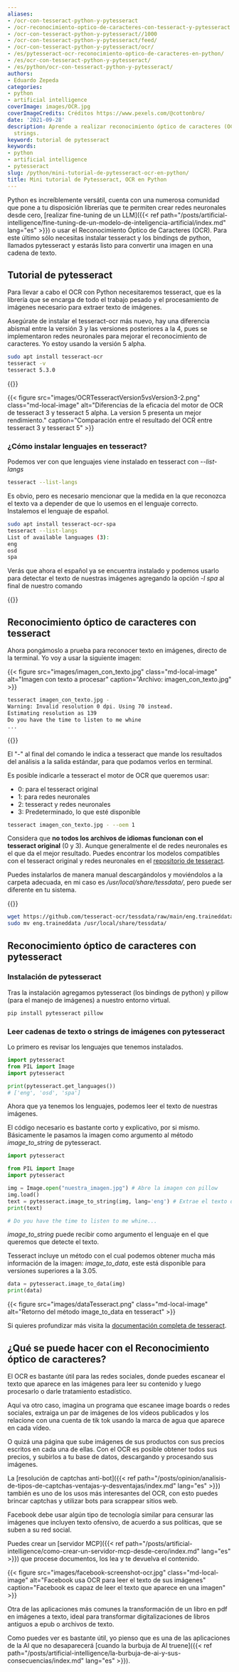 ```yaml
---
aliases:
- /ocr-con-tesseract-python-y-pytesseract
- /ocr-reconocimiento-optico-de-caracteres-con-tesseract-y-pytesseract
- /ocr-con-tesseract-python-y-pytesseract//1000
- /ocr-con-tesseract-python-y-pytesseract/feed/
- /ocr-con-tesseract-python-y-pytesseract/ocr/
- /es/pytesseract-ocr-reconocimiento-optico-de-caracteres-en-python/
- /es/ocr-con-tesseract-python-y-pytesseract/
- /es/python/ocr-con-tesseract-python-y-pytesseract/
authors:
- Eduardo Zepeda
categories:
- python
- artificial intelligence
coverImage: images/OCR.jpg
coverImageCredits: Créditos https://www.pexels.com/@cottonbro/
date: '2021-09-28'
description: Aprende a realizar reconocimiento óptico de caracteres (OCR) en este tutorial usando Pytesseract. Python y Tesseract para extraer texto de imágenes.
  strings.
keyword: tutorial de pytesseract
keywords:
- python
- artificial intelligence
- pytesseract
slug: /python/mini-tutorial-de-pytesseract-ocr-en-python/
title: Mini tutorial de Pytesseract, OCR en Python
---
```


Python es increíblemente versátil, cuenta con una numerosa comunidad que pone a tu disposición librerías que te permiten crear redes neuronales desde cero, [realizar fine-tuning de un LLM]({{< ref path="/posts/artificial-intelligence/fine-tuning-de-un-modelo-de-inteligencia-artificial/index.md" lang="es" >}}) o usar el Reconocimiento Óptico de Caracteres (OCR). Para este último sólo necesitas instalar tesseract y los bindings de python, llamados pytesseract y estarás listo para convertir una imagen en una cadena de texto.

## Tutorial de pytesseract

Para llevar a cabo el OCR con Python necesitaremos tesseract, que es la librería que se encarga de todo el trabajo pesado y el procesamiento de imágenes necesario para extraer texto de imágenes.
  
Asegúrate de instalar el tesseract-ocr más nuevo, hay una diferencia abismal entre la versión 3 y las versiones posteriores a la 4, pues se implementaron redes neuronales para mejorar el reconocimiento de caracteres. Yo estoy usando la versión 5 alpha.

```bash
sudo apt install tesseract-ocr
tesseract -v
tesseract 5.3.0
```

{{<ad0>}}

{{< figure src="images/OCRTesseractVersion5vsVersion3-2.png" class="md-local-image" alt="Diferencias de la eficacia del motor de OCR de tesseract 3 y tesseract 5 alpha. La version 5 presenta un mejor rendimiento." caption="Comparación entre el resultado del OCR entre tesseract 3 y tesseract 5" >}}


### ¿Cómo instalar lenguajes en tesseract?

Podemos ver con que lenguajes viene instalado en tesseract con _\--list-langs_

```bash
tesseract --list-langs
```

Es obvio, pero es necesario mencionar que la medida en la que reconozca el texto va a depender de que lo usemos en el lenguaje correcto. Instalemos el lenguaje de español.

```bash
sudo apt install tesseract-ocr-spa
tesseract --list-langs
List of available languages (3):
eng
osd
spa
```

Verás que ahora el español ya se encuentra instalado y podemos usarlo para detectar el texto de nuestras imágenes agregando la opción _\-l spa_ al final de nuestro comando

{{<ad1>}}

## Reconocimiento óptico de caracteres con tesseract

Ahora pongámoslo a prueba para reconocer texto en imágenes, directo de la terminal. Yo voy a usar la siguiente imagen:

{{< figure src="images/imagen_con_texto.jpg" class="md-local-image" alt="Imagen con texto a procesar" caption="Archivo: imagen_con_texto.jpg" >}}


```bash
tesseract imagen_con_texto.jpg -
Warning: Invalid resolution 0 dpi. Using 70 instead.
Estimating resolution as 139
Do you have the time to listen to me whine
...
```

{{<ad2>}}

El "-" al final del comando le indica a tesseract que mande los resultados del análisis a la salida estándar, para que podamos verlos en terminal.

Es posible indicarle a tesseract el motor de OCR que queremos usar:

- 0: para el tesseract original
- 1: para redes neuronales
- 2: tesseract y redes neuronales
- 3: Predeterminado, lo que esté disponible

```bash
tesseract imagen_con_texto.jpg - --oem 1
```

Considera que **no todos los archivos de idiomas funcionan con el tesseract original** (0 y 3). Aunque generalmente el de redes neuronales es el que da el mejor resultado. Puedes encontrar los modelos compatibles con el tesseract original y redes neuronales en el [repositorio de tesseract](https://github.com/tesseract-ocr/tessdata#?).

Puedes instalarlos de manera manual descargándolos y moviéndolos a la carpeta adecuada, en mi caso es _/usr/local/share/tessdata/_, pero puede ser diferente en tu sistema.

{{<ad3>}}

```bash
wget https://github.com/tesseract-ocr/tessdata/raw/main/eng.traineddata
sudo mv eng.traineddata /usr/local/share/tessdata/
```

## Reconocimiento óptico de caracteres con pytesseract

### Instalación de pytesseract

Tras la instalación agregamos pytesseract (los bindings de python) y pillow (para el manejo de imágenes) a nuestro entorno virtual.

```bash
pip install pytesseract pillow
```

### Leer cadenas de texto o strings de imágenes con pytesseract

Lo primero es revisar los lenguajes que tenemos instalados.

```python
import pytesseract
from PIL import Image
import pytesseract

print(pytesseract.get_languages())
# ['eng', 'osd', 'spa']
```

Ahora que ya tenemos los lenguajes, podemos leer el texto de nuestras imágenes.

El código necesario es bastante corto y explicativo, por si mismo. Básicamente le pasamos la imagen como argumento al método *image_to_string* de pytesseract.

```python
import pytesseract

from PIL import Image
import pytesseract

img = Image.open("nuestra_imagen.jpg") # Abre la imagen con pillow
img.load()
text = pytesseract.image_to_string(img, lang='eng') # Extrae el texto de la imagen
print(text)

# Do you have the time to listen to me whine...
```

*image_to_string* puede recibir como argumento el lenguaje en el que queremos que detecte el texto.

Tesseract incluye un método con el cual podemos obtener mucha más información de la imagen: *image_to_data*, este está disponible para versiones superiores a la 3.05.

```python
data = pytesseract.image_to_data(img)
print(data)
```

{{< figure src="images/dataTesseract.png" class="md-local-image" alt="Retorno del método image_to_data en tesseract" >}}

Si quieres profundizar más visita la [documentación completa de tesseract](https://github.com/tesseract-ocr/tesseract).

## ¿Qué se puede hacer con el Reconocimiento óptico de caracteres?

El OCR es bastante útil para las redes sociales, donde puedes escanear el texto que aparece en las imágenes para leer su contenido y luego procesarlo o darle tratamiento estadístico.

Aquí va otro caso, imagina un programa que escanee image boards o redes sociales, extraiga un par de imágenes de los vídeos publicados y los relacione con una cuenta de tik tok usando la marca de agua que aparece en cada vídeo.

O quizá una página que sube imágenes de sus productos con sus precios escritos en cada una de ellas. Con el OCR es posible obtener todos sus precios, y subirlos a tu base de datos, descargando y procesando sus imágenes.

La [resolución de captchas anti-bot]({{< ref path="/posts/opinion/analisis-de-tipos-de-captchas-ventajas-y-desventajas/index.md" lang="es" >}}) también es uno de los usos más interesantes del OCR, con esto puedes brincar captchas y utilizar bots para scrappear sitios web.

Facebook debe usar algún tipo de tecnología similar para censurar las imágenes que incluyen texto ofensivo, de acuerdo a sus políticas, que se suben a su red social.

Puedes crear un [servidor MCP]({{< ref path="/posts/artificial-intelligence/como-crear-un-servidor-mcp-desde-cero/index.md" lang="es" >}}) que procese documentos, los lea y te devuelva el contenido.

{{< figure src="images/facebook-screenshot-ocr.jpg" class="md-local-image" alt="Facebook usa OCR para leer el texto de sus imágenes" caption="Facebook es capaz de leer el texto que aparece en una imagen" >}}

Otra de las aplicaciones más comunes la transformación de un libro en pdf en imágenes a texto, ideal para transformar digitalizaciones de libros antiguos a epub o archivos de texto.

Como puedes ver es bastante útil, yo pienso que es una de las aplicaciones de la AI que no desaparecerá [cuando la burbuja de AI truene]({{< ref path="/posts/artificial-intelligence/la-burbuja-de-ai-y-sus-consecuencias/index.md" lang="es" >}}).